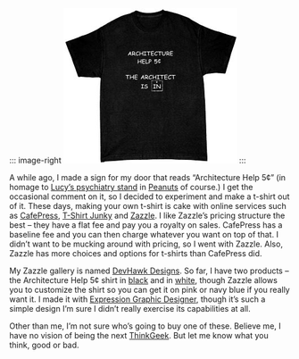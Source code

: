 ::: image-right
[![](https://raw.githubusercontent.com/devhawk/devhawk.github.io/master/images/blog/20060216-introducting-devhawk-designs/archelp.png)](http://www.zazzle.com/link.asp?associate_id=238197950402547873&redirect=product&product_id=235848130425737882)
:::

A while ago, I made a sign for my door that reads “Architecture Help 5¢”
(in homage to [Lucy’s psychiatry
stand](http://www.snoopy.com/comics/peanuts/fun_and_games/images/lucy_800x600.jpg)
in [Peanuts](http://www.snoopy.com/) of course.) I get the occasional
comment on it, so I decided to experiment and make a t-shirt out of it.
These days, making your own t-shirt is cake with online services such as
[CafePress](http://www.cafepress.com/), [T-Shirt
Junky](http://www.tshirtjunkie.com/) and
[Zazzle](http://www.zazzle.com/). I like Zazzle’s pricing structure the
best – they have a flat fee and pay you a royalty on sales. CafePress
has a baseline fee and you can then charge whatever you want on top of
that. I didn’t want to be mucking around with pricing, so I went with
Zazzle. Also, Zazzle has more choices and options for t-shirts than
CafePress did.

My Zazzle gallery is named [DevHawk
Designs](http://www.zazzle.com/harrypierson*). So far, I have two
products – the Architecture Help 5¢ shirt in
[black](http://www.zazzle.com/link.asp?associate_id=238197950402547873&redirect=product&product_id=235848130425737882)
and in
[white](http://www.zazzle.com/link.asp?associate_id=238197950402547873&redirect=product&product_id=235459386023641151),
though Zazzle allows you to customize the shirt so you can get it on
pink or navy blue if you really want it. I made it with [Expression
Graphic
Designer](http://www.microsoft.com/products/expression/en/graphic_designer),
though it’s such a simple design I’m sure I didn’t really exercise its
capabilities at all.

Other than me, I’m not sure who’s going to buy one of these. Believe me,
I have no vision of being the next
[ThinkGeek](http://www.thinkgeek.com/tshirts/). But let me know what you
think, good or bad.

